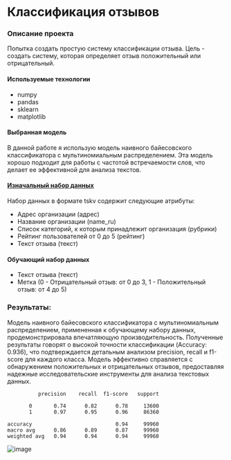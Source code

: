 # Классификация отзывов
### Описание проекта
Попытка создать простую систему классификации отзыва. Цель - создать систему, которая определяет отзыв положительный или отрицательный.
#### Используемые технологии
- numpy
- pandas
- sklearn
- matplotlib

#### Выбранная модель 
В данной работе я использую модель наивного байесовского классификатора с мультиномиальным распределением. Эта модель хорошо подходит для работы с частотой встречаемости слов, что делает ее эффективной для анализа текстов.

#### [Изначальный набор данных](https://github.com/yandex/geo-reviews-dataset-2023)

Набор данных в формате tskv содержит следующие атрибуты: 
- Адрес организации (адрес)
- Название организации (name_ru)
- Список категорий, к которым принадлежит организация (рубрики)
- Рейтинг пользователей от 0 до 5 (рейтинг)
- Текст отзыва (текст)

#### Обучающий набор данных

- Текст отзыва (текст)
- Метка (0 - Отрицательный отзыв: от 0 до 3, 1 - Положительный отзыв: от 4 до 5)



### Результаты:

Модель наивного байесовского классификатора с мультиномиальным распределением, примененная к обучающему набору данных, продемонстрировала впечатляющую производительность. Полученные результаты говорят о высокой точности классификации (Accuracy: 0.936), что подтверждается детальным анализом precision, recall и f1-score для каждого класса. Модель эффективно справляется с обнаружением положительных и отрицательных отзывов, предоставляя надежные исследовательские инструменты для анализа текстовых данных.

              precision    recall  f1-score   support

           0       0.74      0.82      0.78     13600
           1       0.97      0.95      0.96     86360

    accuracy                           0.94     99960
    macro avg      0.86      0.89      0.87     99960
    weighted avg   0.94      0.94      0.94     99960

![image](https://github.com/fluke8/ReviewClassification/assets/84039753/73252b5b-94a7-4165-95a3-f6fae23e5e1d)


